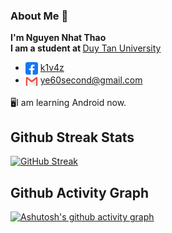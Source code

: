 ### About Me  👋
<b>I'm Nguyen Nhat Thao</b><br>
<b>I am a student at </b>[Duy Tan University](https://duytan.edu.vn/) <br>

- <img align="center" src="./icon/facebook.png/" title = "Facebook" alt="" height="20" /> [k1v4z](https://www.facebook.com/k1v4z) 
- <img align="center" src="./icon/mail.webp/" title = "Email" alt="" height="20" /> ye60second@gmail.com

🖥️I am learning Android now.
<br>
## Github Streak Stats
[![GitHub Streak](https://streak-stats.demolab.com/?user=k1v4z&theme=react)](https://git.io/streak-stats)
## Github Activity Graph
[![Ashutosh's github activity graph](https://github-readme-activity-graph.vercel.app/graph?username=k1v4z&theme=react-dark)](https://github.com/ashutosh00710/github-readme-activity-graph)
